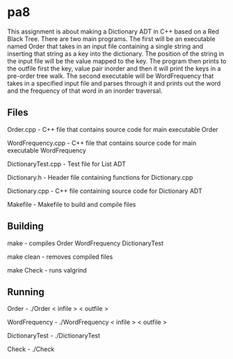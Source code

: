 # pa8
This assignment is about making a Dictionary ADT in C++ based on a Red Black Tree. There are two main programs. The first will be an executable named Order that takes in an input file containing a single string and inserting that string as a key into the dictionary. The position of the string in the input file will be the value mapped to the key. The program then prints to the outfile first the key, value pair inorder and then it will print the keys in a pre-order tree walk. The second executable will be WordFrequency that takes in a specified input file and parses through it and prints out the word and the frequency of that word in an inorder traversal.

## Files
Order.cpp - C++ file that contains source code for main executable Order

WordFrequency.cpp - C++ file that contains source code for main executable WordFrequency

DictionaryTest.cpp - Test file for List ADT

Dictionary.h - Header file containing functions for Dictionary.cpp

Dictionary.cpp - C++ file containing source code for Dictionary ADT

Makefile - Makefile to build and compile files

## Building
make - compiles Order WordFrequency DictionaryTest

make clean - removes compiled files

make Check - runs valgrind  

## Running
Order - ./Order < infile > < outfile > 

WordFrequency - ./WordFrequency < infile > < outfile >

DictionaryTest - ./DictionaryTest

Check - ./Check

